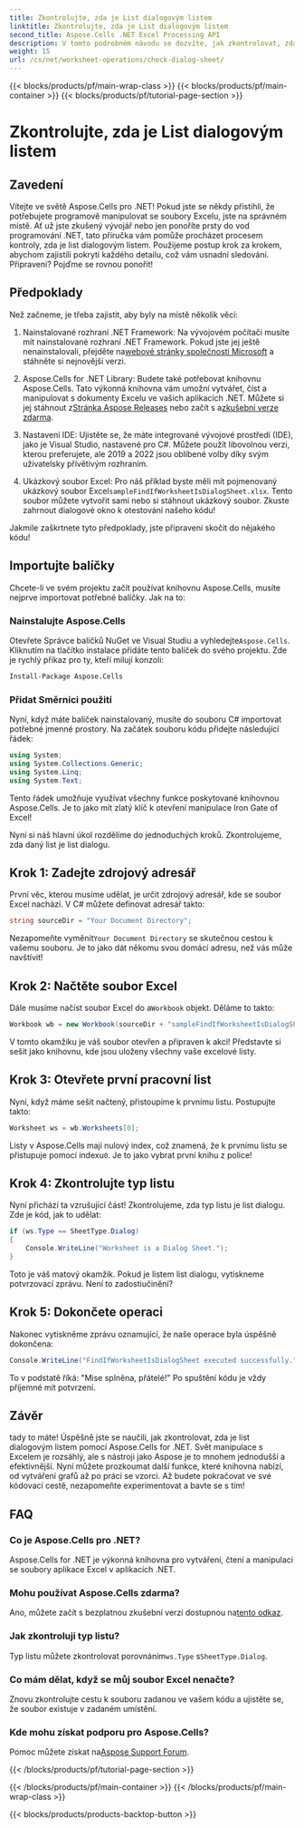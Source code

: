 ```yaml
---
title: Zkontrolujte, zda je List dialogovým listem
linktitle: Zkontrolujte, zda je List dialogovým listem
second_title: Aspose.Cells .NET Excel Processing API
description: V tomto podrobném návodu se dozvíte, jak zkontrolovat, zda je list dialogovým listem pomocí Aspose.Cells for .NET.
weight: 15
url: /cs/net/worksheet-operations/check-dialog-sheet/
---
```


{{< blocks/products/pf/main-wrap-class >}}
{{< blocks/products/pf/main-container >}}
{{< blocks/products/pf/tutorial-page-section >}}

# Zkontrolujte, zda je List dialogovým listem

## Zavedení

Vítejte ve světě Aspose.Cells pro .NET! Pokud jste se někdy přistihli, že potřebujete programově manipulovat se soubory Excelu, jste na správném místě. Ať už jste zkušený vývojář nebo jen ponoříte prsty do vod programování .NET, tato příručka vám pomůže procházet procesem kontroly, zda je list dialogovým listem. Použijeme postup krok za krokem, abychom zajistili pokrytí každého detailu, což vám usnadní sledování. Připraveni? Pojďme se rovnou ponořit!

## Předpoklady

Než začneme, je třeba zajistit, aby byly na místě několik věcí:

1.  Nainstalované rozhraní .NET Framework: Na vývojovém počítači musíte mít nainstalované rozhraní .NET Framework. Pokud jste jej ještě nenainstalovali, přejděte na[webové stránky společnosti Microsoft](https://dotnet.microsoft.com/download) a stáhněte si nejnovější verzi.

2.  Aspose.Cells for .NET Library: Budete také potřebovat knihovnu Aspose.Cells. Tato výkonná knihovna vám umožní vytvářet, číst a manipulovat s dokumenty Excelu ve vašich aplikacích .NET. Můžete si jej stáhnout z[Stránka Aspose Releases](https://releases.aspose.com/cells/net/) nebo začít s a[zkušební verze zdarma](https://releases.aspose.com/).

3. Nastavení IDE: Ujistěte se, že máte integrované vývojové prostředí (IDE), jako je Visual Studio, nastavené pro C#. Můžete použít libovolnou verzi, kterou preferujete, ale 2019 a 2022 jsou oblíbené volby díky svým uživatelsky přívětivým rozhraním.

4.  Ukázkový soubor Excel: Pro náš příklad byste měli mít pojmenovaný ukázkový soubor Excel`sampleFindIfWorksheetIsDialogSheet.xlsx`. Tento soubor můžete vytvořit sami nebo si stáhnout ukázkový soubor. Zkuste zahrnout dialogové okno k otestování našeho kódu!

Jakmile zaškrtnete tyto předpoklady, jste připraveni skočit do nějakého kódu!

## Importujte balíčky

Chcete-li ve svém projektu začít používat knihovnu Aspose.Cells, musíte nejprve importovat potřebné balíčky. Jak na to:

### Nainstalujte Aspose.Cells

 Otevřete Správce balíčků NuGet ve Visual Studiu a vyhledejte`Aspose.Cells`. Kliknutím na tlačítko instalace přidáte tento balíček do svého projektu. Zde je rychlý příkaz pro ty, kteří milují konzoli:

```bash
Install-Package Aspose.Cells
```

### Přidat Směrnici použití

Nyní, když máte balíček nainstalovaný, musíte do souboru C# importovat potřebné jmenné prostory. Na začátek souboru kódu přidejte následující řádek:

```csharp
using System;
using System.Collections.Generic;
using System.Linq;
using System.Text;
```

Tento řádek umožňuje využívat všechny funkce poskytované knihovnou Aspose.Cells. Je to jako mít zlatý klíč k otevření manipulace Iron Gate of Excel!

Nyní si náš hlavní úkol rozdělíme do jednoduchých kroků. Zkontrolujeme, zda daný list je list dialogu. 

## Krok 1: Zadejte zdrojový adresář

První věc, kterou musíme udělat, je určit zdrojový adresář, kde se soubor Excel nachází. V C# můžete definovat adresář takto:

```csharp
string sourceDir = "Your Document Directory";
```

 Nezapomeňte vyměnit`Your Document Directory` se skutečnou cestou k vašemu souboru. Je to jako dát někomu svou domácí adresu, než vás může navštívit!

## Krok 2: Načtěte soubor Excel

 Dále musíme načíst soubor Excel do a`Workbook` objekt. Děláme to takto:

```csharp
Workbook wb = new Workbook(sourceDir + "sampleFindIfWorksheetIsDialogSheet.xlsx");
```

V tomto okamžiku je váš soubor otevřen a připraven k akci! Představte si sešit jako knihovnu, kde jsou uloženy všechny vaše excelové listy.

## Krok 3: Otevřete první pracovní list

Nyní, když máme sešit načtený, přistoupíme k prvnímu listu. Postupujte takto:

```csharp
Worksheet ws = wb.Worksheets[0];
```

Listy v Aspose.Cells mají nulový index, což znamená, že k prvnímu listu se přistupuje pomocí indexu`0`. Je to jako vybrat první knihu z police!

## Krok 4: Zkontrolujte typ listu

Nyní přichází ta vzrušující část! Zkontrolujeme, zda typ listu je list dialogu. Zde je kód, jak to udělat:

```csharp
if (ws.Type == SheetType.Dialog)
{
    Console.WriteLine("Worksheet is a Dialog Sheet.");
}
```

Toto je váš matový okamžik. Pokud je listem list dialogu, vytiskneme potvrzovací zprávu. Není to zadostiučinění?

## Krok 5: Dokončete operaci

Nakonec vytiskněme zprávu oznamující, že naše operace byla úspěšně dokončena:

```csharp
Console.WriteLine("FindIfWorksheetIsDialogSheet executed successfully.");
```

To v podstatě říká: "Mise splněna, přátelé!" Po spuštění kódu je vždy příjemné mít potvrzení.

## Závěr

tady to máte! Úspěšně jste se naučili, jak zkontrolovat, zda je list dialogovým listem pomocí Aspose.Cells for .NET. Svět manipulace s Excelem je rozsáhlý, ale s nástroji jako Aspose je to mnohem jednodušší a efektivnější. Nyní můžete prozkoumat další funkce, které knihovna nabízí, od vytváření grafů až po práci se vzorci. Až budete pokračovat ve své kódovací cestě, nezapomeňte experimentovat a bavte se s tím!

## FAQ

### Co je Aspose.Cells pro .NET?  
Aspose.Cells for .NET je výkonná knihovna pro vytváření, čtení a manipulaci se soubory aplikace Excel v aplikacích .NET.

### Mohu používat Aspose.Cells zdarma?  
 Ano, můžete začít s bezplatnou zkušební verzí dostupnou na[tento odkaz](https://releases.aspose.com/).

### Jak zkontroluji typ listu?  
 Typ listu můžete zkontrolovat porovnáním`ws.Type` s`SheetType.Dialog`.

### Co mám dělat, když se můj soubor Excel nenačte?  
Znovu zkontrolujte cestu k souboru zadanou ve vašem kódu a ujistěte se, že soubor existuje v zadaném umístění.

### Kde mohu získat podporu pro Aspose.Cells?  
 Pomoc můžete získat na[Aspose Support Forum](https://forum.aspose.com/c/cells/9).

{{< /blocks/products/pf/tutorial-page-section >}}

{{< /blocks/products/pf/main-container >}}
{{< /blocks/products/pf/main-wrap-class >}}

{{< blocks/products/products-backtop-button >}}
